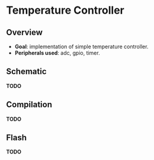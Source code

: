# Temperature Controller



## Overview

* **Goal**: implementation of simple temperature controller.
* **Peripherals used**: adc, gpio, timer.



## Schematic

**TODO**



## Compilation

**TODO**



## Flash

**TODO**

